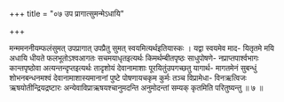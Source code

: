+++
title = "०७ उप प्रागात्सुमन्मेऽधायि"

+++

मन्ममननीयम्फलंसुमत् उपप्रागात् उपप्रैतु सुमत् स्वयमित्यर्थइतियास्कः । यद्वा स्वयमेव माद- यितृतमे मयि अधायि धीयते फलभूतोऽश्वआगतः सचमयाधृतइत्यर्थः किमर्थम्बीतपृष्ठः साधुपोषणे- नप्राप्तपार्श्वभागः कान्तपृष्ठोवा अत्यन्तन्दृप्तइत्यर्थः तादृशोयं देवानामाशाः पूरयितुंउपगच्छतु यागार्थ- मागतमेनं सुबन्धुं शोभनबन्धनमश्वं देवानामाशास्यमानानां पुष्टे पोषणायचकृम कुर्मः तञ्च विप्रामेधा- विनऋत्विजः ऋषयोतीन्द्रियद्रष्टारः अन्येवाविप्राऋषयश्चानुमदन्ति अनुमोदन्तां सम्यक् कृतमिति परितुष्यन्तु ॥ ७ ॥